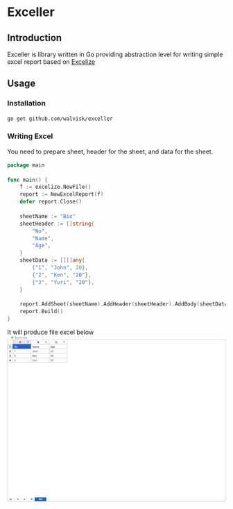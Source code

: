 # Exceller

## Introduction

Exceller is library written in Go providing abstraction level for writing simple excel report based on [Excelize](https://github.com/qax-os/excelize)

## Usage

### Installation

```bash
go get github.com/walvisk/exceller
```

### Writing Excel
You need to prepare sheet, header for the sheet, and data for the sheet.

```go
package main

func main() {
	f := excelize.NewFile()
	report := NewExcelReport(f)
	defer report.Close()

	sheetName := "Bio"
	sheetHeader := []string{
		"No",
		"Name",
		"Age",
	}
	sheetData := [][]any{
		{"1", "John", 20},
		{"2", "Ken", "20"},
		{"3", "Yuri", "20"},
	}

	report.AddSheet(sheetName).AddHeader(sheetHeader).AddBody(sheetData)
	report.Build()
}
```

It will produce file excel below
![Example](./example.png?raw=true "Example Report")
